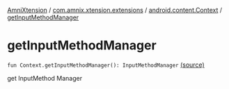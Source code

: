 [AmniXtension](../../index.md) / [com.amnix.xtension.extensions](../index.md) / [android.content.Context](index.md) / [getInputMethodManager](./get-input-method-manager.md)

# getInputMethodManager

`fun Context.getInputMethodManager(): InputMethodManager` [(source)](https://github.com/AmniX/AmniXTension/tree/master/AmniXtension/src/main/java/com/amnix/xtension/extensions/ContextExtension.kt#L578)

get InputMethod Manager

